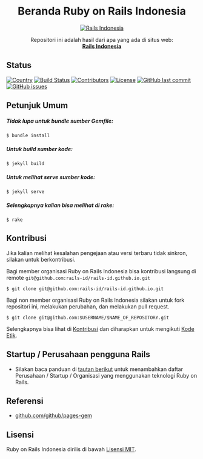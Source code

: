<h1 align="center">Beranda Ruby on Rails Indonesia</h1>

<p align="center">
  <a href="http://rails.id">
    <img src="https://user-images.githubusercontent.com/3952281/52688710-1c66c400-2f8a-11e9-82a9-b5827bc9ccc9.png" alt="Rails Indonesia">
  </a>
</p>

<p align="center">
  Repositori ini adalah hasil dari apa yang ada di situs web:
  <br>
  <a href="http://rails.id">
    <strong>Rails Indonesia</strong>
  </a>
</p>


## Status
[![Country](https://img.shields.io/badge/country-indonesia-blue.svg)](https://en.wikipedia.org/wiki/Indonesia)
[![Build Status](https://travis-ci.org/rails-id/rails-id.github.io.svg)](https://travis-ci.org/rails-id/rails-id.github.io)
[![Contributors](https://img.shields.io/github/contributors/rails-id/rails-id.github.io.svg)](https://github.com/rails-id/rails-id.github.io/graphs/contributors)
[![License](https://img.shields.io/github/license/rails-id/rails-id.github.io.svg)](LICENSE)
[![GitHub last commit](https://img.shields.io/github/last-commit/rails-id/rails-id.github.io.svg)](https://github.com/rails-id/rails-id.github.io/commits/master)
[![GitHub issues](https://img.shields.io/github/issues/rails-id/rails-id.github.io.svg)](https://github.com/rails-id/rails-id.github.io/issues)


## Petunjuk Umum

##### Tidak lupa untuk bundle sumber Gemfile:
```
$ bundle install
```

##### Untuk build sumber kode:
```
$ jekyll build
```

##### Untuk melihat serve sumber kode:
```
$ jekyll serve
```

##### Selengkapnya kalian bisa melihat di rake:
```
$ rake
```


## Kontribusi
Jika kalian melihat kesalahan pengejaan atau versi terbaru tidak sinkron, silakan untuk berkontribusi.

Bagi member organisasi Ruby on Rails Indonesia bisa kontribusi langsung di remote `git@github.com:rails-id/rails-id.github.io.git`

```
$ git clone git@github.com:rails-id/rails-id.github.io.git
```

Bagi non member organisasi Ruby on Rails Indonesia silakan untuk fork repositori ini, melakukan perubahan, dan melakukan pull request.

```
$ git clone git@github.com:$USERNAME/$NAME_OF_REPOSITORY.git
```

Selengkapnya bisa lihat di [Kontribusi](CONTRIBUTING.md) dan diharapkan untuk mengikuti [Kode Etik](CODE_OF_CONDUCT.md).


## Startup / Perusahaan pengguna Rails
- Silakan baca panduan di [tautan berikut](_data) untuk menambahkan daftar Perusahaan / Startup / Organisasi yang menggunakan teknologi Ruby on Rails.


## Referensi
- [github.com/github/pages-gem](https://github.com/github/pages-gem)


## Lisensi
Ruby on Rails Indonesia dirilis di bawah [Lisensi MIT](https://opensource.org/licenses/MIT).
